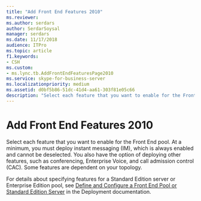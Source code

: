 ```yaml
---
title: "Add Front End Features 2010"
ms.reviewer: 
ms.author: serdars
author: SerdarSoysal
manager: serdars
ms.date: 11/17/2018
audience: ITPro
ms.topic: article
f1.keywords:
- CSH
ms.custom:
- ms.lync.tb.AddFrontEndFeaturesPage2010
ms.service: skype-for-business-server
ms.localizationpriority: medium
ms.assetid: d0bf5b86-51dc-41d4-aa61-303f81e05c66
description: "Select each feature that you want to enable for the Front End pool. At a minimum, you must deploy instant messaging (IM), which is always enabled and cannot be deselected. You also have the option of deploying other features, such as conferencing, Enterprise Voice, and call admission control (CAC). Some features are dependent on your topology."
---
```


# Add Front End Features 2010

Select each feature that you want to enable for the Front End pool. At a minimum, you must deploy instant messaging (IM), which is always enabled and cannot be deselected. You also have the option of deploying other features, such as conferencing, Enterprise Voice, and call admission control (CAC). Some features are dependent on your topology.

For details about specifying features for a Standard Edition server or Enterprise Edition pool, see [Define and Configure a Front End Pool or Standard Edition Server](/previous-versions/office/lync-server-2013/lync-server-2013-define-and-configure-a-front-end-pool-or-standard-edition-server) in the Deployment documentation.